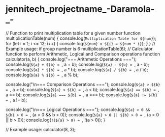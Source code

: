 # jennitech_projectname_-Daramola-_-
// Function to print multiplication table for a given number function multiplicationTable(num) {   console.log(`Multiplication Table for ${num}`);   for (let i = 1; i &lt;= 12; i++) {     console.log(`${num} x ${i} = ${num * i}`);   } }  // Example usage: if group number is 6 multiplicationTable(6);
// Calculator function to perform Arithmetic, Logical and Comparison operations
function calculator(a, b) {
  console.log("=== Arithmetic Operations ===");
  console.log(`${a} + ${b} = `, a + b);
  console.log(`${a} - ${b} = `, a - b);
  console.log(`${a} * ${b} = `, a * b);
  console.log(`${a} / ${b} = `, a / b);
  console.log(`${a} % ${b} = `, a % b);

  console.log("\n=== Comparison Operations ===");
  console.log(`${a} > ${b} = `, a > b);
  console.log(`${a} < ${b} = `, a < b);
  console.log(`${a} == ${b} = `, a == b);
  console.log(`${a} === ${b} = `, a === b);
  console.log(`${a} != ${b} = `, a != b);

  console.log("\n=== Logical Operations ===");
  console.log(`${a} > 0 && ${b} > 0 = `, (a > 0 && b > 0));
  console.log(`${a} > 0 || ${b} > 0 = `, (a > 0 || b > 0));
  console.log(`!(${a} > 0) = `, !(a > 0));
}

// Example usage:
calculator(8, 3);
